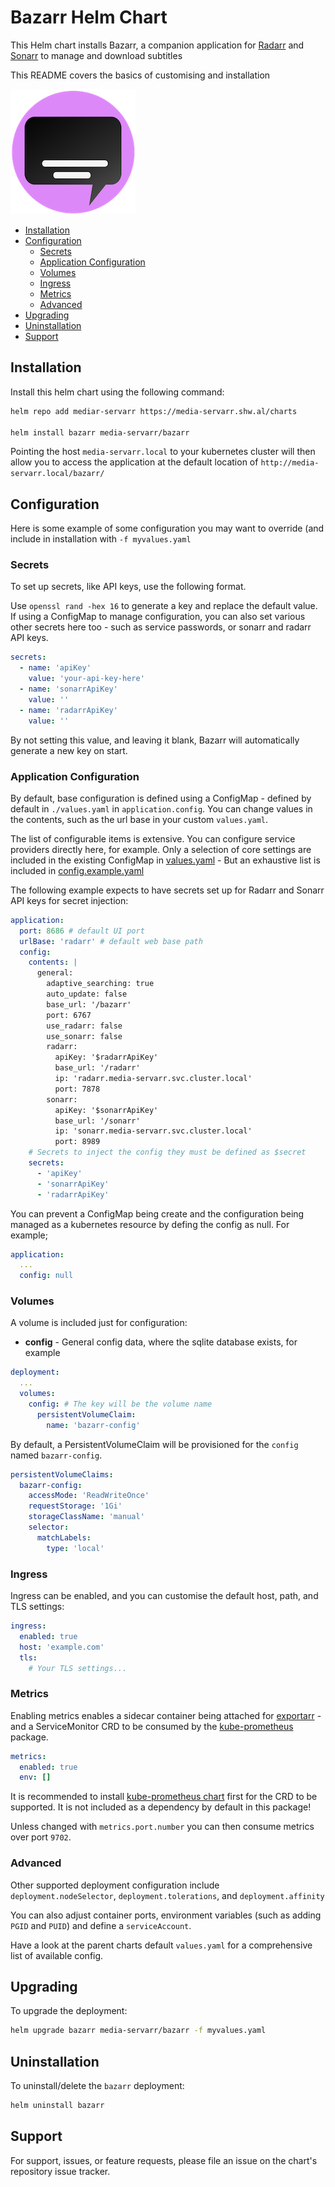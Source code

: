 # Bazarr Helm Chart

This Helm chart installs Bazarr, a companion application for [Radarr](../radarr/) and [Sonarr](../sonarr/) to manage and download subtitles

This README covers the basics of customising and installation

![Bazarr](./icon.png)

<!-- vim-md-toc format=bullets ignore=^TODO$ -->
* [Installation](#installation)
* [Configuration](#configuration)
  * [Secrets](#secrets)
  * [Application Configuration](#application-configuration)
  * [Volumes](#volumes)
  * [Ingress](#ingress)
  * [Metrics](#metrics)
  * [Advanced](#advanced)
* [Upgrading](#upgrading)
* [Uninstallation](#uninstallation)
* [Support](#support)
<!-- vim-md-toc END -->

## Installation

Install this helm chart using the following command:

```bash
helm repo add mediar-servarr https://media-servarr.shw.al/charts

helm install bazarr media-servarr/bazarr
```

Pointing the host `media-servarr.local` to your kubernetes cluster will then allow you to access the application at the default location of `http://media-servarr.local/bazarr/`

## Configuration

Here is some example of some configuration you may want to override (and include in installation with `-f myvalues.yaml`

### Secrets

To set up secrets, like API keys, use the following format.

Use `openssl rand -hex 16` to generate a key and replace the default value. If using a ConfigMap to manage configuration, you can also set various other secrets here too - such as service passwords, or sonarr and radarr API keys.

```yaml
secrets:
  - name: 'apiKey'
    value: 'your-api-key-here'
  - name: 'sonarrApiKey'
    value: ''
  - name: 'radarrApiKey'
    value: ''
```

By not setting this value, and leaving it blank, Bazarr will automatically generate a new key on start.

### Application Configuration

By default, base configuration is defined using a ConfigMap - defined by default in `./values.yaml` in `application.config`. You can change values in the contents, such as the url base in your custom `values.yaml`.

The list of configurable items is extensive. You can configure service providers directly here, for example. Only a selection of core settings are included in the existing ConfigMap in [values.yaml](values.yaml) - But an exhaustive list is included in [config.example.yaml](./config.example.yaml)

The following example expects to have secrets set up for Radarr and Sonarr API keys for secret injection:

```yaml
application:
  port: 8686 # default UI port
  urlBase: 'radarr' # default web base path
  config:
    contents: |
      general:
        adaptive_searching: true
        auto_update: false
        base_url: '/bazarr'
        port: 6767
        use_radarr: false
        use_sonarr: false
        radarr:
          apiKey: '$radarrApiKey'
          base_url: '/radarr'
          ip: 'radarr.media-servarr.svc.cluster.local'
          port: 7878
        sonarr:
          apiKey: '$sonarrApiKey'
          base_url: '/sonarr'
          ip: 'sonarr.media-servarr.svc.cluster.local'
          port: 8989
    # Secrets to inject the config they must be defined as $secret
    secrets:
      - 'apiKey'
      - 'sonarrApiKey'
      - 'radarrApiKey'
```

You can prevent a ConfigMap being create and the configuration being managed as a kubernetes resource by defing the config as null. For example;

```yaml
application:
  ...
  config: null
```

### Volumes

A volume is included just for configuration:

- **config** - General config data, where the sqlite database exists, for example

```yaml
deployment:
  ...
  volumes:
    config: # The key will be the volume name
      persistentVolumeClaim:
        name: 'bazarr-config'
```

By default, a PersistentVolumeClaim will be provisioned for the `config` named `bazarr-config`.

```yaml
persistentVolumeClaims:
  bazarr-config:
    accessMode: 'ReadWriteOnce'
    requestStorage: '1Gi'
    storageClassName: 'manual'
    selector:
      matchLabels:
        type: 'local'
```

### Ingress

Ingress can be enabled, and you can customise the default host, path, and TLS settings:

```yaml
ingress:
  enabled: true
  host: 'example.com'
  tls:
    # Your TLS settings...
```

### Metrics

Enabling metrics enables a sidecar container being attached for [exportarr](https://github.com/onedr0p/exportarr/) - and a ServiceMonitor CRD to be consumed by the [kube-prometheus](https://github.com/prometheus-operator/kube-prometheus) package.

```yaml
metrics:
  enabled: true
  env: []
```

It is recommended to install [kube-prometheus chart](https://github.com/prometheus-community/helm-charts/tree/main/charts/kube-prometheus-stack) first for the CRD to be supported. It is not included as a dependency by default in this package!

Unless changed with `metrics.port.number` you can then consume metrics over port `9702`.

### Advanced

Other supported deployment configuration include `deployment.nodeSelector`, `deployment.tolerations`, and `deployment.affinity`

You can also adjust container ports, environment variables (such as adding `PGID` and `PUID`) and define a `serviceAccount`.

Have a look at the parent charts default `values.yaml` for a comprehensive list of available config.

## Upgrading

To upgrade the deployment:

```bash
helm upgrade bazarr media-servarr/bazarr -f myvalues.yaml
```

## Uninstallation

To uninstall/delete the `bazarr` deployment:

```bash
helm uninstall bazarr
```

## Support

For support, issues, or feature requests, please file an issue on the chart's repository issue tracker.
